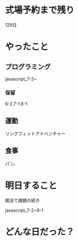 # 式場予約まで残り

129日

# やったこと

## プログラミング

javascript_7-2~


### 保留
6-2.7-1.8-1


## 運動

リングフィットアドベンチャー

## 食事

パン、

# 明日すること

朝活で課題の続き

javascript_7-2~9-1

# どんな日だった？


